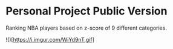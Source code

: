 # Personal Project Public Version

Ranking NBA players based on z-score of 9 different categories.

!()[https://i.imgur.com/WiYd9nT.gif]

